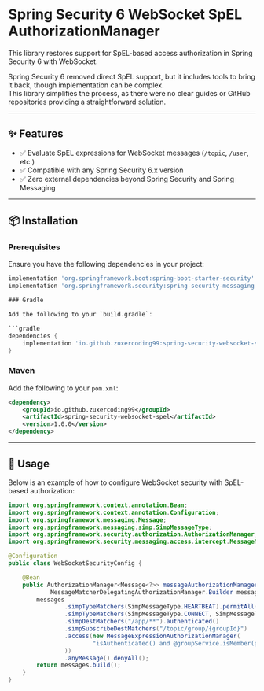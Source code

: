 # Spring Security 6 WebSocket SpEL AuthorizationManager

This library restores support for SpEL-based access authorization in Spring Security 6 with WebSocket.  

Spring Security 6 removed direct SpEL support, but it includes tools to bring it back, though implementation can be complex.  
This library simplifies the process, as there were no clear guides or GitHub repositories providing a straightforward solution.

---

## ✨ Features

- ✅ Evaluate SpEL expressions for WebSocket messages (`/topic`, `/user`, etc.)  
- ✅ Compatible with any Spring Security 6.x version  
- ✅ Zero external dependencies beyond Spring Security and Spring Messaging  

---

## 📦 Installation

### Prerequisites
Ensure you have the following dependencies in your project:

```gradle
implementation 'org.springframework.boot:spring-boot-starter-security'
implementation 'org.springframework.security:spring-security-messaging'

### Gradle

Add the following to your `build.gradle`:

```gradle
dependencies {
    implementation 'io.github.zuxercoding99:spring-security-websocket-spel:1.0.0'
}
```

### Maven

Add the following to your `pom.xml`:

```xml
<dependency>
    <groupId>io.github.zuxercoding99</groupId>
    <artifactId>spring-security-websocket-spel</artifactId>
    <version>1.0.0</version>
</dependency>
```

---

## 🚀 Usage

Below is an example of how to configure WebSocket security with SpEL-based authorization:

```java
import org.springframework.context.annotation.Bean;
import org.springframework.context.annotation.Configuration;
import org.springframework.messaging.Message;
import org.springframework.messaging.simp.SimpMessageType;
import org.springframework.security.authorization.AuthorizationManager;
import org.springframework.security.messaging.access.intercept.MessageMatcherDelegatingAuthorizationManager;

@Configuration
public class WebSocketSecurityConfig {

    @Bean
    public AuthorizationManager<Message<?>> messageAuthorizationManager(
            MessageMatcherDelegatingAuthorizationManager.Builder messages) {
        messages
                .simpTypeMatchers(SimpMessageType.HEARTBEAT).permitAll()
                .simpTypeMatchers(SimpMessageType.CONNECT, SimpMessageType.DISCONNECT).authenticated()
                .simpDestMatchers("/app/**").authenticated()
                .simpSubscribeDestMatchers("/topic/group/{groupId}")
                .access(new MessageExpressionAuthorizationManager(
                        "isAuthenticated() and @groupService.isMember(principal.name, #groupId)"
                ))
                .anyMessage().denyAll();
        return messages.build();
    }
}
```